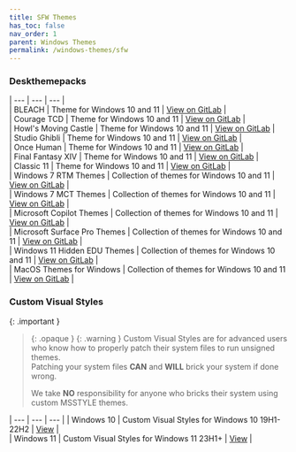 ```yaml
---
title: SFW Themes
has_toc: false
nav_order: 1
parent: Windows Themes
permalink: /windows-themes/sfw
---
```


### Deskthemepacks

| --- | --- | --- |  
| BLEACH | Theme for Windows 10 and 11 | [View on GitLab][BLEACH] |  
| Courage TCD | Theme for Windows 10 and 11 | [View on GitLab][CourageTCD] |  
| Howl's Moving Castle | Theme for Windows 10 and 11 | [View on GitLab][HMC] |  
| Studio Ghibli | Theme for Windows 10 and 11 | [View on GitLab][StudioGhibli] |  
| Once Human | Theme for Windows 10 and 11 | [View on GitLab][OnceHuman] |  
| Final Fantasy XIV | Theme for Windows 10 and 11 | [View on GitLab][FFXIV] |  
| Classic 11 | Theme for Windows 10 and 11 | [View on GitLab][Classic11] |  
| Windows 7 RTM Themes | Collection of themes for Windows 10 and 11 | [View on GitLab][RTM] |  
| Windows 7 MCT Themes | Collection of themes for Windows 10 and 11 | [View on GitLab][MCT] |  
| Microsoft Copilot Themes | Collection of themes for Windows 10 and 11 | [View on GitLab][MSCopilot] |  
| Microsoft Surface Pro Themes | Collection of themes for Windows 10 and 11 | [View on GitLab][MSSurfacePro] |  
| Windows 11 Hidden EDU Themes | Collection of themes for Windows 10 and 11 | [View on GitLab][EDU] |  
| MacOS Themes for Windows | Collection of themes for Windows 10 and 11 | [View on GitLab][MacOS] |  

### Custom Visual Styles

{: .important }
> {: .opaque }
> {: .warning }
> Custom Visual Styles are for advanced users who know how to properly patch their system files to run unsigned themes.  
> Patching your system files **CAN** and **WILL** brick your system if done wrong.
>
> We take **NO** responsibility for anyone who bricks their system using custom MSSTYLE themes.
 
| --- | --- | --- |
| Windows 10 | Custom Visual Styles for Windows 10 19H1-22H2 | [View][Windows10Themes] |  
| Windows 11 | Custom Visual Styles for Windows 11 23H1+ | [View][Windows11Themes] |  

<!-- ////////////////////////////////////////////////////////////////////////////////////////////////////////////////////// -->

[Windows10Themes]: /windows-themes/sfw/msstyle/windows-10
[Windows11Themes]: /windows-themes/sfw/msstyle/windows-11

[RTM]: https://gitlab.com/the-back-room/Themes/-/tree/main/Deskthemepacks/SFW/Windows-7-RTM-Themes
[MCT]: https://gitlab.com/the-back-room/Themes/-/tree/main/Deskthemepacks/SFW/Windows-7-MCT-Themes
[Classic11]: https://gitlab.com/the-back-room/Themes/-/tree/main/Deskthemepacks/SFW/Classic-11
[MSCopilot]: https://gitlab.com/the-back-room/Themes/-/tree/main/Deskthemepacks/SFW/Microsoft-Copilot
[MSSurfacePro]: https://gitlab.com/the-back-room/Themes/-/tree/main/Deskthemepacks/SFW/Microsoft-Surface-Pro
[MacOS]: https://gitlab.com/the-back-room/Themes/-/tree/main/Deskthemepacks/SFW/MacOS
[OnceHuman]: https://gitlab.com/the-back-room/Themes/-/tree/main/Deskthemepacks/SFW/Once-Human
[EDU]: https://gitlab.com/the-back-room/Themes/-/tree/main/Deskthemepacks/SFW/Windows-11-Hidden-EDU-Themes
[FFXIV]: https://gitlab.com/the-back-room/Themes/-/tree/main/Deskthemepacks/SFW/FFXIV
[BLEACH]: https://gitlab.com/the-back-room/Themes/-/tree/main/Deskthemepacks/SFW/BLEACH
[CourageTCD]: https://gitlab.com/the-back-room/Themes/-/tree/main/Deskthemepacks/SFW/Courage-TCD
[HMC]: https://gitlab.com/the-back-room/Themes/-/tree/main/Deskthemepacks/SFW/Howls-Moving-Castle
[StudioGhibli]: https://gitlab.com/the-back-room/Themes/-/tree/main/Deskthemepacks/SFW/Studio-Ghibli

<!-- ////////////////////////////////////////////////////////////////////////////////////////////////////////////////////// -->

[WIP]: /WIP

<!-- ////////////////////////////////////////////////////////////////////////////////////////////////////////////////////// -->
